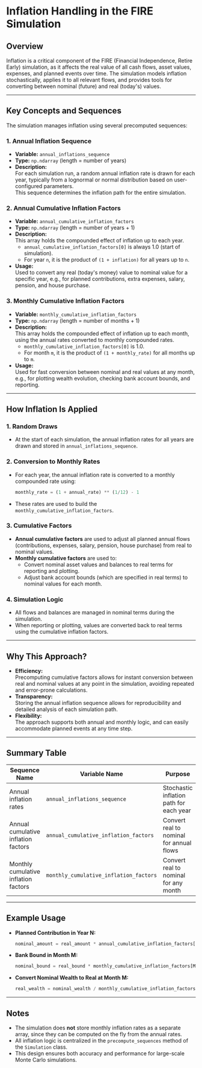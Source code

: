 # Inflation Handling in the FIRE Simulation

## Overview

Inflation is a critical component of the FIRE (Financial Independence, Retire Early) simulation, as
it affects the real value of all cash flows, asset values, expenses, and planned events over time.
The simulation models inflation stochastically, applies it to all relevant flows, and provides tools
for converting between nominal (future) and real (today's) values.

---

## Key Concepts and Sequences

The simulation manages inflation using several precomputed sequences:

### 1. **Annual Inflation Sequence**

- **Variable:** `annual_inflations_sequence`
- **Type:** `np.ndarray` (length = number of years)
- **Description:**  
  For each simulation run, a random annual inflation rate is drawn for each year, typically from a
  lognormal or normal distribution based on user-configured parameters.  
  This sequence determines the inflation path for the entire simulation.

### 2. **Annual Cumulative Inflation Factors**

- **Variable:** `annual_cumulative_inflation_factors`
- **Type:** `np.ndarray` (length = number of years + 1)
- **Description:**  
  This array holds the compounded effect of inflation up to each year.
  - `annual_cumulative_inflation_factors[0]` is always 1.0 (start of simulation).
  - For year `n`, it is the product of `(1 + inflation)` for all years up to `n`.
- **Usage:**  
  Used to convert any real (today's money) value to nominal value for a specific year, e.g., for
  planned contributions, extra expenses, salary, pension, and house purchase.

### 3. **Monthly Cumulative Inflation Factors**

- **Variable:** `monthly_cumulative_inflation_factors`
- **Type:** `np.ndarray` (length = number of months + 1)
- **Description:**  
  This array holds the compounded effect of inflation up to each month, using the annual rates
  converted to monthly compounded rates.
  - `monthly_cumulative_inflation_factors[0]` is 1.0.
  - For month `m`, it is the product of `(1 + monthly_rate)` for all months up to `m`.
- **Usage:**  
  Used for fast conversion between nominal and real values at any month, e.g., for plotting wealth
  evolution, checking bank account bounds, and reporting.

---

## How Inflation Is Applied

### 1. **Random Draws**

- At the start of each simulation, the annual inflation rates for all years are drawn and stored in
  `annual_inflations_sequence`.

### 2. **Conversion to Monthly Rates**

- For each year, the annual inflation rate is converted to a monthly compounded rate using:

  ```python
  monthly_rate = (1 + annual_rate) ** (1/12) - 1
  ```

- These rates are used to build the `monthly_cumulative_inflation_factors`.

### 3. **Cumulative Factors**

- **Annual cumulative factors** are used to adjust all planned annual flows (contributions,
  expenses, salary, pension, house purchase) from real to nominal values.
- **Monthly cumulative factors** are used to:
  - Convert nominal asset values and balances to real terms for reporting and plotting.
  - Adjust bank account bounds (which are specified in real terms) to nominal values for each month.

### 4. **Simulation Logic**

- All flows and balances are managed in nominal terms during the simulation.
- When reporting or plotting, values are converted back to real terms using the cumulative inflation
  factors.

---

## Why This Approach?

- **Efficiency:**  
  Precomputing cumulative factors allows for instant conversion between real and nominal values at
  any point in the simulation, avoiding repeated and error-prone calculations.
- **Transparency:**  
  Storing the annual inflation sequence allows for reproducibility and detailed analysis of each
  simulation path.
- **Flexibility:**  
  The approach supports both annual and monthly logic, and can easily accommodate planned events at
  any time step.

---

## Summary Table

| Sequence Name                        | Variable Name                          | Purpose                                  |
| ------------------------------------ | -------------------------------------- | ---------------------------------------- |
| Annual inflation rates               | `annual_inflations_sequence`           | Stochastic inflation path for each year  |
| Annual cumulative inflation factors  | `annual_cumulative_inflation_factors`  | Convert real to nominal for annual flows |
| Monthly cumulative inflation factors | `monthly_cumulative_inflation_factors` | Convert real to nominal for any month    |

---

## Example Usage

- **Planned Contribution in Year N:**

  ```python
  nominal_amount = real_amount * annual_cumulative_inflation_factors[N]
  ```

- **Bank Bound in Month M:**

  ```python
  nominal_bound = real_bound * monthly_cumulative_inflation_factors[M]
  ```

- **Convert Nominal Wealth to Real at Month M:**

  ```python
  real_wealth = nominal_wealth / monthly_cumulative_inflation_factors[M]
  ```

---

## Notes

- The simulation does **not** store monthly inflation rates as a separate array, since they can be
  computed on the fly from the annual rates.
- All inflation logic is centralized in the `precompute_sequences` method of the `Simulation` class.
- This design ensures both accuracy and performance for large-scale Monte Carlo simulations.
